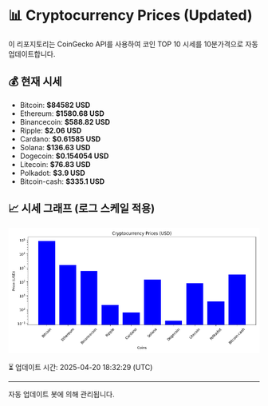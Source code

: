 
# 📊 Cryptocurrency Prices (Updated)

이 리포지토리는 CoinGecko API를 사용하여 코인 TOP 10 시세를 10분가격으로 자동 업데이트합니다.

## 💰 현재 시세
- Bitcoin: **$84582 USD**
- Ethereum: **$1580.68 USD**
- Binancecoin: **$588.82 USD**
- Ripple: **$2.06 USD**
- Cardano: **$0.61585 USD**
- Solana: **$136.63 USD**
- Dogecoin: **$0.154054 USD**
- Litecoin: **$76.83 USD**
- Polkadot: **$3.9 USD**
- Bitcoin-cash: **$335.1 USD**

## 📈 시세 그래프 (로그 스케일 적용)
![Crypto Prices](crypto_prices.png)

⏳ 업데이트 시간: 2025-04-20 18:32:29 (UTC)

---
자동 업데이트 봇에 의해 관리됩니다.
